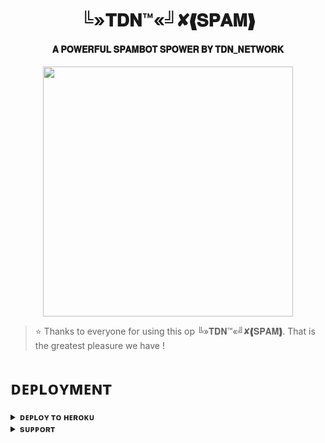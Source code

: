 <h1 align="center"><b>╚»𝐓𝐃𝐍™«╝✘❰𝐒𝐏𝐀𝐌❱</b></h1>

<h4 align="center"> 𝐀 𝐏𝐎𝐖𝐄𝐑𝐅𝐔𝐋 𝐒𝐏𝐀𝐌𝐁𝐎𝐓 𝐒𝐏𝐎𝐖𝐄𝐑 𝐁𝐘 𝐓𝐃𝐍_𝐍𝐄𝐓𝐖𝐎𝐑𝐊</h4>

<p align="center"><a href="https://t.me/PyXen"><img src="https://graph.org/file/034db9f774d1ff22a52cf.jpg" width="400"></a></p>


> ⭐️ Thanks to everyone for using this op ╚»𝐓𝐃𝐍™«╝✘❰𝐒𝐏𝐀𝐌❱. That is the greatest pleasure we have !


# ᴅᴇᴘʟᴏʏᴍᴇɴᴛ


<details>
<summary><b>ᴅᴇᴘʟᴏʏ ᴛᴏ ʜᴇʀᴏᴋᴜ</b></summary>
<br>

[![Deploy](https://www.herokucdn.com/deploy/button.svg)](https://dashboard.heroku.com/new?template=https://github.com/ItZxSTaR/XBOTS)

</details>


<details>
<summary><b>sᴜᴘᴘᴏʀᴛ</b></summary>
<br>

<a href="https://t.me/TheAltron"><img src="https://img.shields.io/badge/Join-Telegram%20Channel-red.svg?logo=Telegram"></a>

</details>
